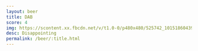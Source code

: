 ```yaml
---
layout: beer
title: DAB
score: 4
img: https://scontent.xx.fbcdn.net/v/t1.0-0/p480x480/525742_10151860439343745_1260154559_n.jpg?oh=d3fa3d00b76a5d900a8def7a1dce5083&oe=58E003B5
desc: Disappointing
permalink: /beer/:title.html
---
```

